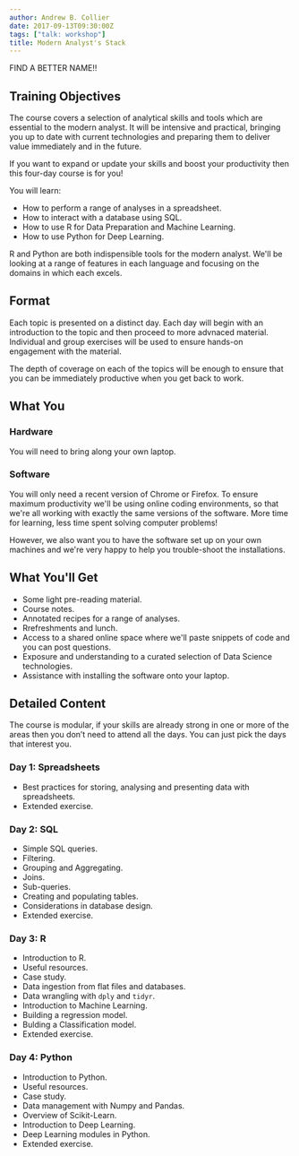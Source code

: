 ```yaml
---
author: Andrew B. Collier
date: 2017-09-13T09:30:00Z
tags: ["talk: workshop"]
title: Modern Analyst's Stack
---
```


FIND A BETTER NAME!!

## Training Objectives

The course covers a selection of analytical skills and tools which are essential to the modern analyst. It will be intensive and practical, bringing you up to date with current technologies and preparing them to deliver value immediately and in the future.

If you want to expand or update your skills and boost your productivity then this four-day course is for you!

You will learn:

- How to perform a range of analyses in a spreadsheet.
- How to interact with a database using SQL.
- How to use R for Data Preparation and Machine Learning.
- How to use Python for Deep Learning.

R and Python are both indispensible tools for the modern analyst. We'll be looking at a range of features in each language and focusing on the domains in which each excels.

##  Format

Each topic is presented on a distinct day. Each day will begin with an introduction to the topic and then proceed to more advnaced material. Individual and group exercises will be used to ensure hands-on engagement with the material.

The depth of coverage on each of the topics will be enough to ensure that you can be immediately productive when you get back to work.

## What You 

### Hardware

You will need to bring along your own laptop.

### Software

You will only need a recent version of Chrome or Firefox. To ensure maximum productivity we'll be using online coding environments, so that we're all working with exactly the same versions of the software. More time for learning, less time spent solving computer problems!

However, we also want you to have the software set up on your own machines and we're very happy to help you trouble-shoot the installations.

## What You'll Get

- Some light pre-reading material.
- Course notes.
- Annotated recipes for a range of analyses.
- Rrefreshments and lunch.
- Access to a shared online space where we'll paste snippets of code and you can post questions.
- Exposure and understanding to a curated selection of Data Science technologies.
- Assistance with installing the software onto your laptop.

## Detailed Content

The course is modular, if your skills are already strong in one or more of the areas then you don’t need to attend all the days. You can just pick the days that interest you.

### Day 1: Spreadsheets

- Best practices for storing, analysing and presenting data with spreadsheets.
- Extended exercise.

### Day 2: SQL

- Simple SQL queries.
- Filtering.
- Grouping and Aggregating.
- Joins.
- Sub-queries.
- Creating and populating tables.
- Considerations in database design.
- Extended exercise.

### Day 3: R

- Introduction to R.
- Useful resources.
- Case study.
- Data ingestion from flat files and databases.
- Data wrangling with `dply` and `tidyr`.
- Introduction to Machine Learning.
- Building a regression model.
- Bulding a Classification model.
- Extended exercise.

### Day 4: Python

- Introduction to Python.
- Useful resources.
- Case study.
- Data management with Numpy and Pandas.
- Overview of Scikit-Learn.
- Introduction to Deep Learning.
- Deep Learning modules in Python.
- Extended exercise.
